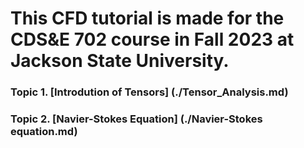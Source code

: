 #  This CFD tutorial is made for the CDS&E 702 course in Fall 2023 at Jackson State University.

### Topic 1. [Introdution of Tensors] (./Tensor_Analysis.md)
### Topic 2. [Navier-Stokes Equation] (./Navier-Stokes equation.md)

